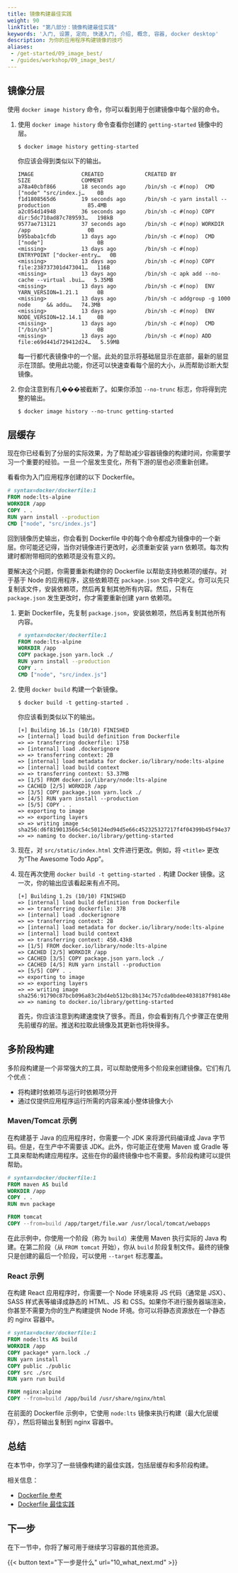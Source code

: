 ```yaml
---
title: 镜像构建最佳实践
weight: 90
linkTitle: "第八部分：镜像构建最佳实践"
keywords: '入门, 设置, 定向, 快速入门, 介绍, 概念, 容器, docker desktop'
description: 为你的应用程序构建镜像的技巧
aliases:
 - /get-started/09_image_best/
 - /guides/workshop/09_image_best/
---
```


## 镜像分层

使用 `docker image history` 命令，你可以看到用于创建镜像中每个层的命令。

1. 使用 `docker image history` 命令查看你创建的 `getting-started` 镜像中的层。

    ```console
    $ docker image history getting-started
    ```

    你应该会得到类似以下的输出。

    ```plaintext
    IMAGE               CREATED             CREATED BY                                      SIZE                COMMENT
    a78a40cbf866        18 seconds ago      /bin/sh -c #(nop)  CMD ["node" "src/index.j…    0B                  
    f1d1808565d6        19 seconds ago      /bin/sh -c yarn install --production            85.4MB              
    a2c054d14948        36 seconds ago      /bin/sh -c #(nop) COPY dir:5dc710ad87c789593…   198kB               
    9577ae713121        37 seconds ago      /bin/sh -c #(nop) WORKDIR /app                  0B                  
    b95baba1cfdb        13 days ago         /bin/sh -c #(nop)  CMD ["node"]                 0B                  
    <missing>           13 days ago         /bin/sh -c #(nop)  ENTRYPOINT ["docker-entry…   0B                  
    <missing>           13 days ago         /bin/sh -c #(nop) COPY file:238737301d473041…   116B                
    <missing>           13 days ago         /bin/sh -c apk add --no-cache --virtual .bui…   5.35MB              
    <missing>           13 days ago         /bin/sh -c #(nop)  ENV YARN_VERSION=1.21.1      0B                  
    <missing>           13 days ago         /bin/sh -c addgroup -g 1000 node     && addu…   74.3MB              
    <missing>           13 days ago         /bin/sh -c #(nop)  ENV NODE_VERSION=12.14.1     0B                  
    <missing>           13 days ago         /bin/sh -c #(nop)  CMD ["/bin/sh"]              0B                  
    <missing>           13 days ago         /bin/sh -c #(nop) ADD file:e69d441d729412d24…   5.59MB   
    ```

    每一行都代表镜像中的一个层。此处的显示将基础层显示在底部，最新的层显示在顶部。使用此功能，你还可以快速查看每个层的大小，从而帮助诊断大型镜像。

2. 你会注意到有几���被截断了。如果你添加 `--no-trunc` 标志，你将得到完整的输出。

    ```console
    $ docker image history --no-trunc getting-started
    ```

## 层缓存

现在你已经看到了分层的实际效果，为了帮助减少容器镜像的构建时间，你需要学习一个重要的经验。一旦一个层发生变化，所有下游的层也必须重新创建。

看看你为入门应用程序创建的以下 Dockerfile。

```dockerfile
# syntax=docker/dockerfile:1
FROM node:lts-alpine
WORKDIR /app
COPY . .
RUN yarn install --production
CMD ["node", "src/index.js"]
```

回到镜像历史输出，你会看到 Dockerfile 中的每个命令都成为镜像中的一个新层。你可能还记得，当你对镜像进行更改时，必须重新安装 yarn 依赖项。每次构建时都附带相同的依赖项是没有意义的。

要解决这个问题，你需要重新构建你的 Dockerfile 以帮助支持依赖项的缓存。对于基于 Node 的应用程序，这些依赖项在 `package.json` 文件中定义。你可以先只复制该文件，安装依赖项，然后再复制其他所有内容。然后，只有在 `package.json` 发生更改时，你才需要重新创建 yarn 依赖项。

1. 更新 Dockerfile，先复制 `package.json`，安装依赖项，然后再复制其他所有内容。

   ```dockerfile
   # syntax=docker/dockerfile:1
   FROM node:lts-alpine
   WORKDIR /app
   COPY package.json yarn.lock ./
   RUN yarn install --production
   COPY . .
   CMD ["node", "src/index.js"]
   ```

2. 使用 `docker build` 构建一个新镜像。

    ```console
    $ docker build -t getting-started .
    ```

    你应该看到类似以下的输出。

    ```plaintext
    [+] Building 16.1s (10/10) FINISHED
    => [internal] load build definition from Dockerfile
    => => transferring dockerfile: 175B
    => [internal] load .dockerignore
    => => transferring context: 2B
    => [internal] load metadata for docker.io/library/node:lts-alpine
    => [internal] load build context
    => => transferring context: 53.37MB
    => [1/5] FROM docker.io/library/node:lts-alpine
    => CACHED [2/5] WORKDIR /app
    => [3/5] COPY package.json yarn.lock ./
    => [4/5] RUN yarn install --production
    => [5/5] COPY . .
    => exporting to image
    => => exporting layers
    => => writing image     sha256:d6f819013566c54c50124ed94d5e66c452325327217f4f04399b45f94e37d25
    => => naming to docker.io/library/getting-started
    ```

3. 现在，对 `src/static/index.html` 文件进行更改。例如，将 `<title>` 更改为“The Awesome Todo App”。

4. 现在再次使用 `docker build -t getting-started .` 构建 Docker 镜像。这一次，你的输出应该看起来有点不同。

    ```plaintext
    [+] Building 1.2s (10/10) FINISHED
    => [internal] load build definition from Dockerfile
    => => transferring dockerfile: 37B
    => [internal] load .dockerignore
    => => transferring context: 2B
    => [internal] load metadata for docker.io/library/node:lts-alpine
    => [internal] load build context
    => => transferring context: 450.43kB
    => [1/5] FROM docker.io/library/node:lts-alpine
    => CACHED [2/5] WORKDIR /app
    => CACHED [3/5] COPY package.json yarn.lock ./
    => CACHED [4/5] RUN yarn install --production
    => [5/5] COPY . .
    => exporting to image
    => => exporting layers
    => => writing image     sha256:91790c87bcb096a83c2bd4eb512bc8b134c757cda0bdee4038187f98148e2eda
    => => naming to docker.io/library/getting-started
    ```

    首先，你应该注意到构建速度快了很多。而且，你会看到有几个步骤正在使用先前缓存的层。推送和拉取此镜像及其更新也将快得多。

## 多阶段构建

多阶段构建是一个非常强大的工具，可以帮助使用多个阶段来创建镜像。它们有几个优点：

- 将构建时依赖项与运行时依赖项分开
- 通过仅提供应用程序运行所需的内容来减小整体镜像大小

### Maven/Tomcat 示例

在构建基于 Java 的应用程序时，你需要一个 JDK 来将源代码编译成 Java 字节码。但是，在生产中不需要该 JDK。此外，你可能正在使用 Maven 或 Gradle 等工具来帮助构建应用程序。这些在你的最终镜像中也不需要。多阶段构建可以提供帮助。

```dockerfile
# syntax=docker/dockerfile:1
FROM maven AS build
WORKDIR /app
COPY . .
RUN mvn package

FROM tomcat
COPY --from=build /app/target/file.war /usr/local/tomcat/webapps 
```

在此示例中，你使用一个阶段（称为 `build`）来使用 Maven 执行实际的 Java 构建。在第二阶段（从 `FROM tomcat` 开始），你从 `build` 阶段复制文件。最终的镜像只是创建的最后一个阶段，可以使用 `--target` 标志覆盖。

### React 示例

在构建 React 应用程序时，你需要一个 Node 环境来将 JS 代码（通常是 JSX）、SASS 样式表等编译成静态的 HTML、JS 和 CSS。如果你不进行服务器端渲染，你甚至不需要为你的生产构建提供 Node 环境。你可以将静态资源放在一个静态的 nginx 容器中。

```dockerfile
# syntax=docker/dockerfile:1
FROM node:lts AS build
WORKDIR /app
COPY package* yarn.lock ./
RUN yarn install
COPY public ./public
COPY src ./src
RUN yarn run build

FROM nginx:alpine
COPY --from=build /app/build /usr/share/nginx/html
```

在前面的 Dockerfile 示例中，它使用 `node:lts` 镜像来执行构建（最大化层缓存），然后将输出复制到 nginx 容器中。

## 总结

在本节中，你学习了一些镜像构建的最佳实践，包括层缓存和多阶段构建。

相关信息：
 - [Dockerfile 参考](/reference/dockerfile/)
 - [Dockerfile 最佳实践](/manuals/build/building/best-practices.md)

## 下一步

在下一节中，你将了解可用于继续学习容器的其他资源。

{{< button text="下一步是什么" url="10_what_next.md" >}}
